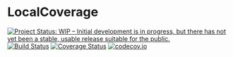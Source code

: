# LocalCoverage

[![Project Status: WIP – Initial development is in progress, but there has not yet been a stable, usable release suitable for the public.](http://www.repostatus.org/badges/latest/wip.svg)](http://www.repostatus.org/#wip)
[![Build Status](https://travis-ci.org/tpapp/LocalCoverage.jl.svg?branch=master)](https://travis-ci.org/tpapp/LocalCoverage.jl)
[![Coverage Status](https://coveralls.io/repos/tpapp/LocalCoverage.jl/badge.svg?branch=master&service=github)](https://coveralls.io/github/tpapp/LocalCoverage.jl?branch=master)
[![codecov.io](http://codecov.io/github/tpapp/LocalCoverage.jl/coverage.svg?branch=master)](http://codecov.io/github/tpapp/LocalCoverage.jl?branch=master)
